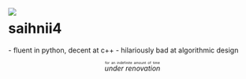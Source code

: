 <img align="left" src="https://avatars.githubusercontent.com/u/81787757?s=300&v=4"></img>
<p align="right">
<h1>saihnii4</h1>
- fluent in python, decent at c++
- hilariously bad at algorithmic design
<p align="center"><ruby><em>under renovation</em><rt>for an indefinite amount of time</rt></ruby></p>
</p>
